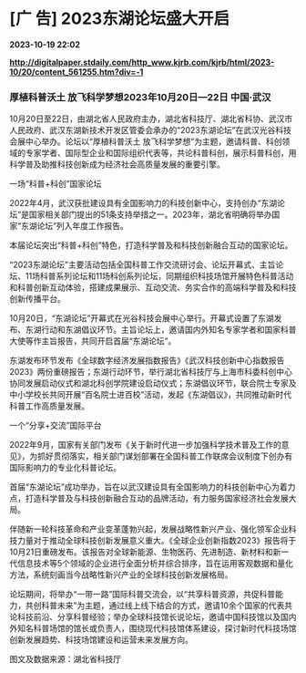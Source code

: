 # [广 告] 2023东湖论坛盛大开启

**2023-10-19 22:02**

**http://digitalpaper.stdaily.com/http_www.kjrb.com/kjrb/html/2023-10/20/content_561255.htm?div=-1**

### 厚植科普沃土 放飞科学梦想2023年10月20日—22日 中国·武汉

 10月20日至22日，由湖北省人民政府主办，湖北省科技厅、湖北省科协、武汉市人民政府、武汉东湖新技术开发区管委会承办的“2023东湖论坛”在武汉光谷科技会展中心举办。论坛以“厚植科普沃土 放飞科学梦想”为主题，邀请科普、科创领域的专家学者、国际型企业和国际组织代表等，共论科普科创，展示科普科创，用科学普及助推科技创新成为经济社会高质量发展的重要引擎。

 一场“科普+科创”国家论坛

 2022年4月，武汉获批建设具有全国影响力的科技创新中心，支持创办“东湖论坛”是国家相关部门提出的51条支持举措之一。2023年，湖北省明确将举办国家“东湖论坛”列入年度工作报告。

 本届论坛突出“科普+科创”特色，打造科学普及和科技创新融合互动的国家论坛。

 “2023东湖论坛”主要活动包括全国科普工作交流研讨会、论坛开幕式、主旨论坛、11场科普系列论坛和11场科创系列论坛，同期组织科技场馆开展特色科普活动和科普创新互动体验，搭建成果展示、互动交流、务实合作的高端科学普及和科技创新传播平台。

 10月20日，“东湖论坛”开幕式在光谷科技会展中心举行。开幕式设置了东湖发布、东湖行动和东湖倡议环节。主旨论坛上，邀请国内外知名专家学者和国家科普大使等作主旨报告，共同开启首届“东湖论坛”。

 东湖发布环节发布《全球数字经济发展指数报告》《武汉科技创新中心指数报告2023》两份重磅报告；东湖行动环节，举行湖北省科技厅与上海市科委科创中心协同发展启动仪式和湖北科创学院建设启动仪式；东湖倡议环节，联合院士专家及中小学校长共同开展“百名院士进百校”活动，发起《东湖倡议》，共同推动新时代科普工作高质量发展。

 一个“分享+交流”国际平台

 2022年9月，国家有关部门发布《关于新时代进一步加强科学技术普及工作的意见》，为抓好贯彻落实，相关部门谋划部署在全国科普工作联席会议制度下创办有国际影响力的专业化科普论坛。

 首届“东湖论坛”成功举办，旨在以武汉建设具有全国影响力的科技创新中心为着力点，打造科学普及与科技创新融合互动的品牌活动，有力服务国家经济社会发展大局。

 伴随新一轮科技革命和产业变革蓬勃兴起，发展战略性新兴产业、强化领军企业科技力量对于推动全球科技创新发展意义重大。《全球企业创新指数2023》报告将于10月21日重磅发布。该报告对全球新能源、生物医药、先进制造、新材料和新一代信息技术等5个领域的企业进行全面分析并综合排序，旨在运用客观数据和量化方法，系统刻画当今战略性新兴产业的全球科技创新发展格局。

 论坛期间，将举办“一带一路”国际科普交流会，以“共享科普资源，共促科普能力，共创科普未来”为主题，通过线上线下结合的方式，邀请10余个国家的代表共论科技前沿、分享科普经验；举办全球科技馆长说论坛，邀请中国科技馆以及国内外知名科普场馆的馆长或负责人，围绕现代科技馆体系建设，探讨新时代科技场馆创新发展趋势、科技场馆建设和运营未来发展方向。

 图文及数据来源：湖北省科技厅
